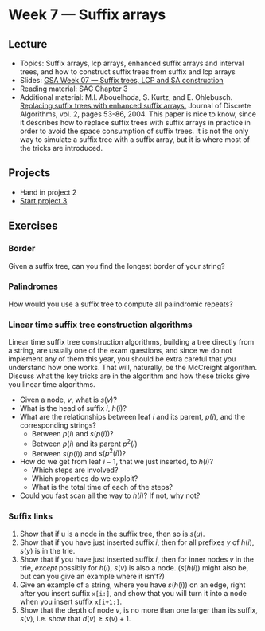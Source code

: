 # Week 7 — Suffix arrays

## Lecture

- Topics: Suffix arrays, lcp arrays, enhanced suffix arrays and interval trees, and how to construct suffix trees from suffix and lcp arrays
- Slides: [GSA Week 07 — Suffix trees, LCP and SA construction](../slides/GSA%20Week%2007%20--%20Suffix%20trees%20and%20LCP%20and%20SA%20arrays.pdf)
- Reading material: SAC Chapter 3
- Additional material: M.I. Abouelhoda, S. Kurtz, and E. Ohlebusch. [Replacing suffix trees with enhanced suffix arrays.](https://www.sciencedirect.com/science/article/pii/S1570866703000650) Journal of Discrete Algorithms, vol. 2, pages 53-86, 2004. This paper is nice to know, since it describes how to replace suffix trees with suffix arrays in practice in order to avoid the space consumption of suffix trees. It is not the only way to simulate a suffix tree with a suffix array, but it is where most of the tricks are introduced.

## Projects

- Hand in project 2
- [Start project 3](../projects/project-03.out.md)

## Exercises

### Border

Given a suffix tree, can you find the longest border of your string?

### Palindromes

How would you use a suffix tree to compute all palindromic repeats?

### Linear time suffix tree construction algorithms

Linear time suffix tree construction algorithms, building a tree directly from a string, are usually one of the exam questions, and since we do not implement any of them this year, you should be extra careful that you understand how one works. That will, naturally, be the McCreight algorithm. Discuss what the key tricks are in the algorithm and how these tricks give you linear time algorithms.

- Given a node, $v$, what is $s(v)$?
- What is the head of suffix $i$, $h(i)$?
- What are the relationships between leaf $i$ and its parent, $p(i)$, and the corresponding strings?
  - Between $p(i)$ and $s(p(i))$?
  - Between $p(i)$ and its parent $p^2(i)$
  - Between $s(p(i))$ and $s(p^2(i))$?
- How do we get from leaf $i-1$, that we just inserted, to $h(i)$?
  - Which steps are involved?
  - Which properties do we exploit?
  - What is the total time of each of the steps?
- Could you fast scan all the way to $h(i)$? If not, why not?

### Suffix links

1. Show that if u is a node in the suffix tree, then so is $s(u)$.
2. Show that if you have just inserted suffix $i$, then for all prefixes $y$ of $h(i)$, $s(y)$ is in the trie.
3. Show that if you have just inserted suffix $i$, then for inner nodes *v* in the trie, *except* possibly for $h(i)$, $s(v)$ is also a node. ($s(h(i))$ might also be, but can you give an example where it isn't?)
4. Give an example of a string, where you have $s(h(i))$ on an edge, right after you insert suffix `x[i:]`, and show that you will turn it into a node when you insert suffix `x[i+1:]`.
5. Show that the depth of node $v$, is no more than one larger than its suffix, $s(v)$, i.e. show that $d(v) \geq s(v) + 1$.
